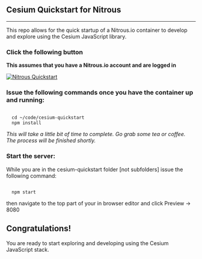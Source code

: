 ## Cesium Quickstart for Nitrous
---
This repo allows for the quick startup of a Nitrous.io container to develop and explore
using the Cesium JavaScript library.

### Click the following button
  **This assumes that you have a Nitrous.io account and are logged in**

[![Nitrous Quickstart](https://nitrous-image-icons.s3.amazonaws.com/quickstart.svg)](https://www.nitrous.io/quickstart?repo=https://github.com/justincsi/cesium-quickstart)

### Issue the following commands once you have the container up and running:
  ```

    cd ~/code/cesium-quickstart
    npm install

  ```
  _This will take a little bit of time to complete. Go grab some tea or coffee.
    The process will be finished shortly._

### Start the server:
  While you are in the cesium-quickstart folder [not subfolders] issue the following command:
  ```

    npm start

  ```

  then navigate to the top part of your in browser editor and click Preview -> 8080

## Congratulations!
  You are ready to start exploring and developing using the Cesium JavaScript stack.
